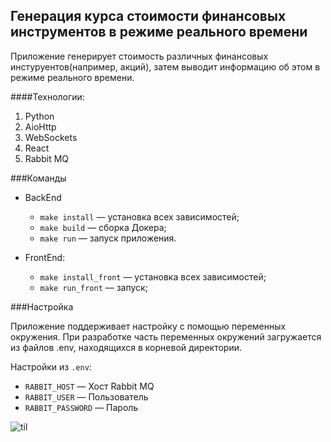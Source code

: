 Генерация курса стоимости финансовых инструментов в режиме реального времени
-----------------------------------------------------

Приложение генерирует стоимость различных финансовых инстуруентов(например, акций), затем выводит информацию об этом в режиме реального времени.

####Технологии:
   1. Python
   2. AioHttp
   3. WebSockets
   4. React
   5. Rabbit MQ

###Команды
- BackEnd
    - `make install` — установка всех зависимостей;
    - `make build` — сборка Докера;
    - `make run` — запуск приложения.
    
- FrontEnd:
    - `make install_front` — установка всех зависимостей;
    - `make run_front` — запуск;


###Настройка

Приложение поддерживает настройку с помощью переменных окружения. При
разработке часть переменных окружений загружается из файлов .env,
находящихся в корневой директории.


Настройки из `.env`:

- `RABBIT_HOST` — Хост Rabbit MQ
- `RABBIT_USER` — Пользователь
- `RABBIT_PASSWORD` — Пароль


![til](./static/screencast.gif)

